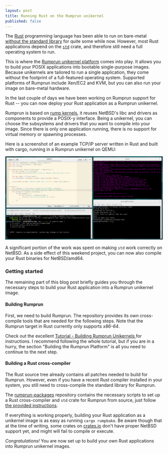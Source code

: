 ```yaml
---
layout: post
title: Running Rust on the Rumprun unikernel
published: false
---
```


The [Rust](https://www.rust-lang.org/) programming language has been able to
run on bare-metal
[without the standard library](https://doc.rust-lang.org/book/no-stdlib.html)
for quite some while now. However, most Rust applications depend on the
[`std`](https://doc.rust-lang.org/std/) crate, and therefore still need a full
operating system to run.

This is where the 
[Rumprun unikernel platform](https://github.com/rumpkernel/rumprun) comes into
play. It allows you to build your POSIX applications into bootable
single-purpose images. Because unikernels are tailored to run a single
application, they come without the footprint of a full-featured operating system.
Supported platforms of Rumprun include Xen/EC2 and KVM, but you can also run
your image on bare-metal hardware.

In the last couple of days we have been working on Rumprun support for
Rust -- you can now deploy your Rust application as a Rumprun unikernel. 

Rumprun is based on [rump kernels](http://rumpkernels.org), it reuses
NetBSD's libc and drivers as components to provide a POSIX-y interface.
Being a unikernel, you can choose the subsystems and drivers that you want to
compile into your image. Since there is only one application running, there is
no support for virtual memory or spawning processes.

Here is a screenshot of an example TCP/IP server written in Rust and built with
cargo, running in a Rumprun unikernel on QEMU:

[<img alt="An example Rust TCP/IP server on Rumprun" src="/public/rust-on-rumprun/tcp.png">](/public/rust-on-rumprun/tcp.png)

A significant portion of the work was spent on making `std` work correctly
on NetBSD. As a side effect of this weekend project, you can now also compile
your Rust binaries for NetBSD/amd64.

### Getting started

The remaining part of this blog post briefly guides you through the necessary
steps to build your Rust application into a Rumprun unikernel image.

#### Building Rumprun

First, we need to build Rumprun. The repository provides its own cross-compile
tools that are needed for the following steps. Note that the Rumprun target
in Rust currently only supports *x86-64*.

Check out the excellent [Tutorial - Building Rumprun Unikernels
](http://wiki.rumpkernel.org/Tutorial%3A-Building-Rumprun-Unikernels)
for instructions. I recommend following the whole tutorial, but if you are in a
hurry, the section "Building the Rumprun Platform" is all you need to continue
to the next step.

#### Building a Rust cross-compiler

The Rust source tree already contains all patches needed to build for Rumprun.
However, even if you have a recent Rust compiler installed in your system, you
still need to cross-compile the standard library for Rumprun.

The [rumprun-packages](https://github.com/rumpkernel/rumprun-packages)
repository contains the necessary scripts to set up a Rust cross-compiler
and `std` crate for Rumprun from source, just follow 
[the provided instructions](https://github.com/rumpkernel/rumprun-packages/blob/rust/rust/README.md).

If everything is working properly, building your Rust application as a
unikernel image is as easy as running `cargo rumpbake`. Be aware though that
at the time of writing, some crates on [crates.io](https://crates.io) don't
have proper NetBSD support yet, and might will fail to compile or execute.

*Congratulations!* You are now set up to build your own Rust applications into
Rumprun unikernel images.
